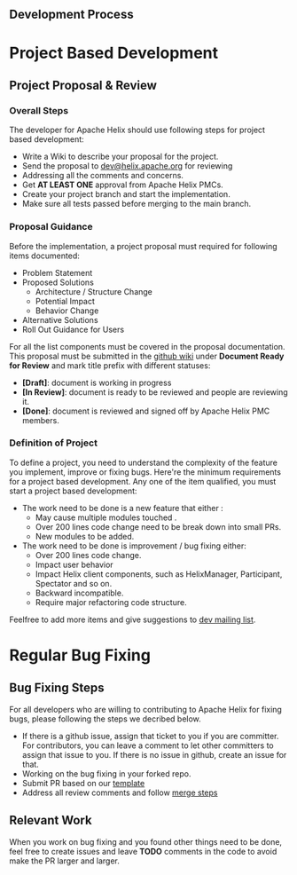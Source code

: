 <!---
Licensed to the Apache Software Foundation (ASF) under one
or more contributor license agreements.  See the NOTICE file
distributed with this work for additional information
regarding copyright ownership.  The ASF licenses this file
to you under the Apache License, Version 2.0 (the
"License"); you may not use this file except in compliance
with the License.  You may obtain a copy of the License at

  http://www.apache.org/licenses/LICENSE-2.0

Unless required by applicable law or agreed to in writing,
software distributed under the License is distributed on an
"AS IS" BASIS, WITHOUT WARRANTIES OR CONDITIONS OF ANY
KIND, either express or implied.  See the License for the
specific language governing permissions and limitations
under the License.
-->

<head>
  <title>Development Process</title>
</head>

Development Process
---


# Project Based  Development
## Project Proposal & Review
### Overall Steps
The developer for Apache Helix should use following steps for project based development:
* Write a Wiki to describe your proposal for the project.
* Send the proposal to [dev@helix.apache.org](dev@helix.apache.org) for reviewing
* Addressing all the comments and concerns.
* Get **AT LEAST ONE** approval from Apache Helix PMCs.
* Create your project branch and start the implementation.
* Make sure all tests passed before merging to the main branch.

### Proposal Guidance
Before the implementation, a project proposal must required for following items documented:
* Problem Statement
* Proposed Solutions
  * Architecture / Structure Change 
  * Potential Impact
  * Behavior Change
* Alternative Solutions
* Roll Out Guidance for Users

For all the list components must be covered in the proposal documentation. This proposal must be submitted in the [github wiki](https://github.com/apache/helix/wiki) under **Document Ready for Review** and mark title prefix with different statuses:
* **\[Draft\]**: document is working in progress 
* **\[In Review\]**: document is ready to be reviewed and people are reviewing it.
* **\[Done\]**: document is reviewed and signed off by Apache Helix PMC members.

### Definition of Project 
To define a project, you need to understand the complexity of the feature you implement, improve or fixing bugs.
Here're the minimum requirements for a project based development. Any one of the item qualified, you must start a project based development:
 * The work need to be done is a new feature that either :
   * May cause multiple modules touched .
   * Over 200 lines code change need to be break down into small PRs.
   * New modules to be added.
 * The work need to be done is improvement / bug fixing either:
   * Over 200 lines code change.
   * Impact user behavior
   * Impact Helix client components, such as HelixManager, Participant, Spectator and so on.
   * Backward incompatible.
   * Require major refactoring code structure.

Feelfree to add more items and give suggestions to [dev mailing list](dev@helix.apache.org).

# Regular Bug Fixing
## Bug Fixing Steps
For all developers who are willing to contributing to Apache Helix for fixing bugs, please following the steps we decribed below.
* If there is a github issue, assign that ticket to you if you are committer. For contributors, you can leave a comment to let other committers to assign that issue to you. If there is no issue in github, create an issue for that.
* Working on the bug fixing in your forked repo.
* Submit PR based on our [template](https://github.com/apache/helix/wiki/Pull-Request-Description-Template)
* Address all review comments and follow [merge steps](https://github.com/apache/helix/wiki/Pull-Request-Merge-Steps)
## Relevant Work
When you work on bug fixing and you found other things need to be done, feel free to create issues and leave **TODO** comments in the code to avoid make the PR larger and larger. 
